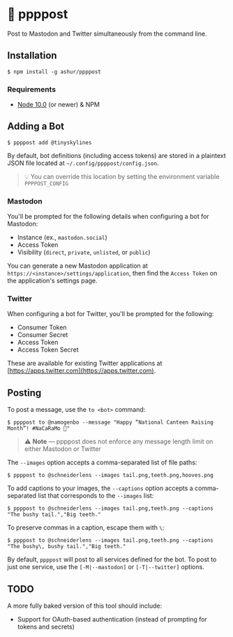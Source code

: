 # 👻 ppppost

Post to Mastodon and Twitter simultaneously from the command line.

## Installation

```
$ npm install -g ashur/ppppost
```

### Requirements

- [Node 10.0](https://nodejs.org/en/download/) (or newer) & NPM

## Adding a Bot

```
$ ppppost add @tinyskylines
```

By default, bot definitions (including access tokens) are stored in a plaintext JSON file located at `~/.config/ppppost/config.json`.

> 💡 You can override this location by setting the environment variable `PPPPOST_CONFIG`

### Mastodon

You'll be prompted for the following details when configuring a bot for Mastodon:

- Instance (ex., `mastodon.social`)
- Access Token
- Visibility (`direct`, `private`, `unlisted`, or `public`)

You can generate a new Mastodon application at `https://<instance>/settings/application`, then find the `Access Token` on the application's settings page.

### Twitter

When configuring a bot for Twitter, you'll be prompted for the following:

- Consumer Token
- Consumer Secret
- Access Token
- Access Token Secret

These are available for existing Twitter applications at [https://apps.twitter.com](https://apps.twitter.com).


## Posting

To post a message, use the `to <bot>` command:

```
$ ppppost to @namogenbo --message "Happy “National Canteen Raising Month”! #NaCaRaMo 🎉"
```

> ⚠️ **Note** — ppppost does not enforce any message length limit on either Mastodon or Twitter

The `--images` option accepts a comma-separated list of file paths:

```
$ ppppost to @schneiderlens --images tail.png,teeth.png,hooves.png
```

To add captions to your images, the `--captions` option accepts a comma-separated list that corresponds to the `--images` list:

```
$ ppppost to @schneiderlens --images tail.png,teeth.png --captions "The bushy tail.","Big teeth."
```

To preserve commas in a caption, escape them with `\`:

```
$ ppppost to @schneiderlens --images tail.png,teeth.png --captions "The bushy\, bushy tail.","Big teeth."
```

By default, `ppppost` will post to all services defined for the bot. To post to just one service, use the `[-M|--mastodon]` or `[-T|--twitter]` options.


## TODO

A more fully baked version of this tool should include:

- Support for OAuth-based authentication (instead of prompting for tokens and secrets)
